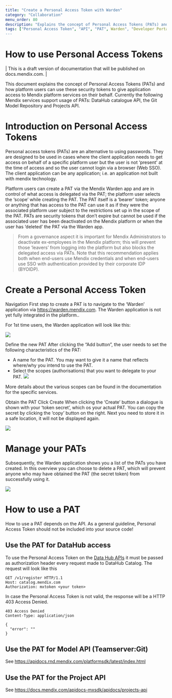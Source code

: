 ```yaml
---
title: "Create a Personal Access Token with Warden"
category: "Collaboration"
menu_order: 80
description: "Explains the concept of Personal Access Tokens (PATs) and how platform users can use these security tokens to give application access to Mendix platform services on their behalf."
tags: ["Personal Access Token", "API", "PAT", Warden", "Developer Portal"]
---
```


# How to use Personal Access Tokens 

| This is a draft version of documentation that will be published on docs.mendix.com. |

This document explains the concept of Personal Access Tokens (PATs) and how platform users can use these security tokens to give application access to Mendix platform services on their behalf.
Currently the following Mendix services support usage of PATs: DataHub catalogue API, the Git Model Repository and Projects API.

# Introduction on Personal Access Tokens

Personal access tokens (PATs) are an alternative to using passwords. They are designed to be used in cases where the client application needs to get access on behalf of a specific platform user but the user is not ‘present’ at the time of access and so the user cannot login via a browser (Web SSO).  The client application can be any application; i.e. an application not built with mendix technology.

Platform users can create a PAT via the Mendix Warden app and are in control of what access is delegated via the PAT; the platform user selects the ‘scope’ while creating the PAT. The PAT itself is a ‘bearer’ token; anyone or anything that has access to the PAT can use it as if they were the associated platform user subject to the restrictions set up in the scope of the PAT.
PATs are security tokens that don’t expire but cannot be used if the associated user has been deactivated on the Mendix platform or when the user has ‘deleted’ the PAT via the Warden app.


> From a governance aspect it is important for Mendix Administrators to deactivate ex-employees in the Mendix platform; this will prevent those ‘leavers’ from logging into the platform but also blocks the delegated access via PATs. Note that this recommendation applies both when end-users use Mendix credentials and when end-users use SSO with authentication provided by their corporate IDP (BYOIDP).


# Create a Personal Access Token

Navigation
First step to create a PAT is to navigate to the ‘Warden’ application via https://warden.mendix.com. The Warden application is not yet fully integrated in the platform..

For 1st time users, the Warden application will look like this:

![](https://paper-attachments.dropbox.com/s_C02EA6FA34B65F39AD5F42555220D3A6F79779559F288D4ED4DE58BF17DBB423_1600976577826_file.png)


Define  the new PAT
After clicking the “Add button”, the user needs to set the following characteristics of the PAT:

- A name for the PAT. You may want to give it a name that reflects where/why you intend to use the PAT.
- Select the scopes (authorisations) that you want to delegate to your PAT.
![](https://paper-attachments.dropbox.com/s_691121B036D3B91C010B9206256B0D3EEE175BAA9162DBA13EF5A87D7BF0B101_1642416644958_image.png)


More details about the various scopes can be found in the documentation for the specific services.

Obtain the PAT
Click Create
When clicking the ‘Create’ button a dialogue is shown with your ‘token secret’, which os your actual PAT. You can copy the secret by clicking the ‘copy’ button on the right.
Next you need to store it in a safe location, it will not be displayed again.

![](https://paper-attachments.dropbox.com/s_C02EA6FA34B65F39AD5F42555220D3A6F79779559F288D4ED4DE58BF17DBB423_1600976857368_image.png)

# Manage your PATs

Subsequently, the Warden application shows you a list of the PATs you have created.
In this overview you can choose to delete a PAT, which will prevent anyone who may have obtained the PAT (the secret token) from successfully using it.

![](https://paper-attachments.dropbox.com/s_691121B036D3B91C010B9206256B0D3EEE175BAA9162DBA13EF5A87D7BF0B101_1642416938288_image.png)



# How to use a PAT

How to use a PAT depends on the API. As a general guideline, Personal Access Token should not be included into your source code!

## Use the PAT for DataHub access

To use the Personal Access Token on the [Data Hub APIs](https://docs.mendix.com/apidocs-mxsdk/apidocs/data-hub-apis) it must be passed as authorization header every request made to DataHub Catalog. The request will look like this


    GET /v1/register HTTP/1.1
    Host: catalog.mendix.com
    Authorization: mxtoken <your token>

In case the Personal Access Token is not valid, the response will be a HTTP 403 Access Denied. 

    403 Access Denied
    Content-Type: application/json
    
    {
      "error": ""
    }


## Use the PAT for Model API (Teamserver:Git)

See https://apidocs.rnd.mendix.com/platformsdk/latest/index.html

## Use the PAT for the Project API

See https://docs.mendix.com/apidocs-mxsdk/apidocs/projects-api

